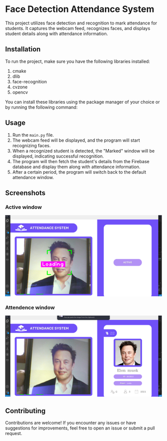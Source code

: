 # Face Detection Attendance System

This project utilizes face detection and recognition to mark attendance for students. It captures the webcam feed, recognizes faces, and displays student details along with attendance information.

## Installation

To run the project, make sure you have the following libraries installed:

1. cmake
2. dlib
3. face-recognition
4. cvzone
5. opencv

You can install these libraries using the package manager of your choice or by running the following command:


## Usage

1. Run the `main.py` file.
2. The webcam feed will be displayed, and the program will start recognizing faces.
3. When a recognized student is detected, the "Marked" window will be displayed, indicating successful recognition.
4. The program will then fetch the student's details from the Firebase database and display them along with attendance information.
5. After a certain period, the program will switch back to the default attendance window.


## Screenshots


### Active window
![Active Window](./screenshots/scr1.png)

### Attendence window
![Attendence window](./screenshots/scr2.png)


## Contributing

Contributions are welcome! If you encounter any issues or have suggestions for improvements, feel free to open an issue or submit a pull request.
